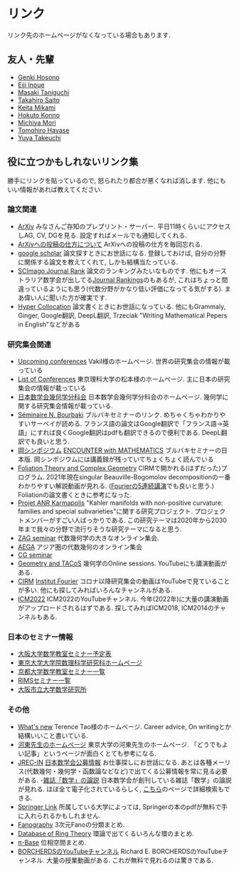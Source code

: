 # **リンク**
リンク先のホームページがなくなっている場合もあります. 
<!---
ホームページ作ったときに, 研究室317や318にいた人に「リンク貼っていいですか?」って言って許可をもらいました.
 自分の研究室は326だったが, 修士博士時代は大学に遊びに行っていたので, 遊び場の317や318の人と喋ることが多かった. 
 318は一時期トランプと飲み会しかやってなかった部屋である. 作用素環の荒野さんがさまざまな分野の人と仲が良く, その影響もあって318にはいろんな分野の人が遊びに来ていたのである.  今あのメンバーで荒野の会をやればかなり盛り上がる研究集会になると思う. そういえば真言宗大谷派の大谷裕さんが318にいたことに, 大谷さんが卒業してから気づいた. 318飲み会に大谷さんがいたことがあったし, お土産を勝手に食べたのも覚えてる. もうちょいお布施しておけばよかったかなあ...
 [ちょっとした余談] 318に入り浸っていた私だが, 荒野さんが研究・勉強しているところをあまり見たことがない. (常にゲームしてるか飲んでるかだった) 研究業績は凄まじい人なので, 荒野さんは"天才"なのであろう.(業績が多い人やアイデアがいっぱい出る人, 知識がいっぱいある人などはよく見るが, あのタイプの"天才"は荒野さん以外思いつかない.) 
 317はクレイジーな人が多かったので, なかなか楽しかった. 昔には無限ピザパーティーが行われていた部屋である. 部屋が全体的に汚なかった印象である. もう時効だと思うが谷口くんの机の上にあったカロリーメイトを勝手に食べたことがある. (本人は絶対気づいてないと思う, それくらい机の上には物が多かったのだ)
 しかし今思うと317, 318部屋はゲージ理論や作用素環の超一流の数学者が多い部屋だったように思う. 修士博士時代は遊んでてあまり気付かなかった, 二流数学者の私には先見の目がなかったということである. 
--->

## **友人・先輩**
- [Genki Hosono](https://genki-hosono.github.io/math/)
- [Eiji Inoue](http://ithems-members.riken.jp/eijinoe/home.html)
- [Masaki Taniguchi](https://sites.google.com/view/masaki-taniguchis-homepage)
- [Takahiro Saito](https://www.kurims.kyoto-u.ac.jp/~takahiro/)
- [Keita Mikami](http://ithems-members.riken.jp/mikami/)
- [Hokuto Konno](http://ithems-members.riken.jp/konno/eng_index.html)
- [Michiya Mori](http://ithems-members.riken.jp/mori/)
- [Tomohiro Hayase](https://thayafluss.github.io)
- [Yuya Takeuchi](https://sites.google.com/view/yuya-takeuchi-japanese/)

## **役に立つかもしれないリンク集**
勝手にリンクを貼っているので, 怒られたり都合が悪くなれば消します. 
他にもいい情報があれば教えてください. 

### 論文関連
- [ArXiv](https://arxiv.org) 
みなさんご存知のプレプリント・サーバー. 平日11時くらいにアクセスしAG, CV, DGを見る. 設定すればメールでも通知してくれる.
- [ArXivへの投稿の仕方について](http://www.math.tsukuba.ac.jp/~tasaki/tool/arxiv.html)
ArXivへの投稿の仕方を毎回忘れる.
- [google scholar](https://scholar.google.co.jp)
論文探すときにお世話になる. 登録しておけば, 自分の分野に関係する論文を教えてくれて, しかも結構当たっている.
- [SCImago Journal Rank](https://www.scimagojr.com/journalrank.php?category=2601)
論文のランキングみたいなものです. 他にもオーストラリア数学会が出してる[Journal Rankings](https://www.austms.org.au/Rankings/AustMS_final_ranked.html)のもあるが, これはちょっと間違っているようにも思う(代数分野がかなり低い評価になってる気がする). まあ偉い人に聞いた方が確実です.
- [Hyper Collocation](https://hypcol.marutank.net/ja/)
論文書くときにお世話になっている. 他にもGrammaly, Ginger, Google翻訳, DeepL翻訳, Trzeciak "Writing Mathematical Pepers in English"などがある

### 研究集会関連
- [Upcoming conferences](http://math.stanford.edu/~vakil/conferences.html)
Vakil様のホームページ. 世界の研究集会の情報が載っている
- [List of Conferences](http://yuyamatsumoto.com/conf.html)
東京理科大学の松本様のホームページ. 主に日本の研究集会の情報が載っている
- [日本数学会幾何学分科会](http://geom.math.se.tmu.ac.jp/modules/piCal/)
日本数学会幾何学分科会のホームページ. 幾何学に関する研究集会情報が載っている.
- [Séminaire N. Bourbaki](https://www.bourbaki.fr)
ブルバキセミナーのリンク. めちゃくちゃわかりやすいサーベイが読める. フランス語の論文はGoogle翻訳で「フランス語→英語」にすれば良くGoogle翻訳はpdfも翻訳できるので便利である. DeepL翻訳でも良いと思う.
- [岡シンポジウム](http://www.nara-wu.ac.jp/omi/oka_symposium.html) [ENCOUNTER with MATHEMATICS](https://www.math.chuo-u.ac.jp/ENCwMATH/)
ブルバキセミナーの日本版. 岡シンポジウムには講義録が残っていてちょくちょく読んでいる
- [Foliation Theory and Complex Geometry](https://www.chairejeanmorlet.com/2020-1-pereira-rousseau.html)
CIRMで開かれる(はずだった)プログラム. 2021年現在singular Beauville-Bogomolov decompositionの一番わかりやすい解説動画が見れる. ([Fourierの5連続講演](https://www.youtube.com/playlist?list=PL0E0n75oNCDk5tuV-t2_K56sEfLd0Od8H)でも良いと思う.) Foliationの論文書くときに参考になった.
- [Projet ANR Karmapolis](https://karmapolis.pages.math.cnrs.fr/index.html) 
"Kahler manifolds with non-positive curvature: families and special subvarieties"に関する研究プロジェクト. プロジェクトメンバーがすごい人ばっかりである. この研究テーマは2020年から2030年まで我々の分野で流行りそうな研究テーマになると思う. 
- [ZAG seminar](https://www.maths.ed.ac.uk/cheltsov/zag/) 
代数幾何学の大きなオンライン集会. 
- [AEGA](https://sites.google.com/ncts.ntu.edu.tw/agea-seminar) 
アジア圏の代数幾何のオンライン集会
- [CG seminar](https://sites.google.com/view/cgseminar/homepage)
- [Geometry and TACoS](http://events.dimai.unifi.it/tacos/) 
幾何学のOnline sessions. YouTubeにも講演動画がある.
- [CIRM](https://www.youtube.com/channel/UCFqg88K7NWY2xjWB6CeRyAw) [Institut Fourier](https://www.youtube.com/channel/UCf75JOnCeY9uFajrDw1g4-w) 
コロナ以降研究集会の動画はYouTubeで見ていることが多い. 他にも探してみればいろんなチャンネルがある. 
- [ICM2022](https://www.youtube.com/channel/UCcw9o5wF2SO1_waKXjZdvxg) 
ICM2022のYouTubeチャンネル. 今年(2022年)に大量の講演動画がアップロードされるはずである. 探してみればICM2018, ICM2014のチャンネルもある. 

### 日本のセミナー情報
- [大阪大学数学教室セミナー予定表](http://www4.math.sci.osaka-u.ac.jp/sembbs2/announce.cgi)
- [東京大学大学院数理科学研究科ホームページ](https://www.ms.u-tokyo.ac.jp/index-j.html)
- [京都大学数学教室セミナー一覧](https://www.math.kyoto-u.ac.jp/ja/event/seminar)
- [RIMSセミナー一覧](https://www.kurims.kyoto-u.ac.jp/ja/seminar-02.html)
- [大阪市立大学数学研究所](http://www.sci.osaka-cu.ac.jp/OCAMI/)

### その他
- [What's new](https://terrytao.wordpress.com)
Terence Tao様のホームページ. Career advice, On writingとか結構いいこと書いている.
- [河東先生のホームページ](https://www.ms.u-tokyo.ac.jp/~yasuyuki/index.html)
東京大学の河東先生のホームページ. 「どうでもよい記事」というページが面白くとても参考になる.
- [JREC-IN](https://jrecin.jst.go.jp/seek/SeekTop) [日本数学会公募情報](https://www.mathsoc.jp/office/kobo/)
お仕事探しにお世話になる. あとは各種メーリス(代数幾何・幾何学・函数論などなど)で出てくる公募情報を常に見る必要がある. 
-[雑誌「数学」の論説](https://mathsoc.jp/publication/dbase/sugaku/index.html)
日本数学会が創刊している雑誌「数学」の論説が見れる. ほぼ全て電子化されているらしく, [こちら](https://www.jstage.jst.go.jp/browse/sugaku/list/-char/ja)のページで詳細検索もできる. 
- [Springer Link](https://link.springer.com)
所属している大学によっては, Springerの本のpdfが無料で手に入れられるかもしれません. 
- [Fanography](https://www.fanography.info)
3次元Fanoの分類まとめ. 
- [Database of Ring Theory](https://ringtheory.herokuapp.com)
環論で出てくるいろんな環のまとめ.
- [π-Base](https://topology.jdabbs.com)
位相空間まとめ.
- [BORCHERDSのYouTubeチャンネル](https://www.youtube.com/channel/UCIyDqfi_cbkp-RU20aBF-MQ)
Richard E. BORCHERDSのYouTubeチャンネル. 大量の授業動画がある. これが無料で見れるのは驚きである.
